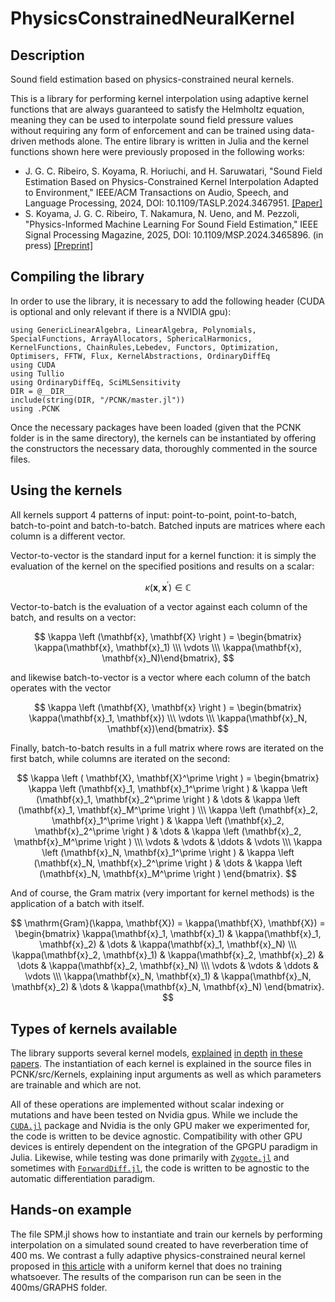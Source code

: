 # PhysicsConstrainedNeuralKernel

## Description

Sound field estimation based on physics-constrained neural kernels.

This is a library for performing kernel interpolation using adaptive kernel functions that are always guaranteed to satisfy the Helmholtz equation, meaning they can be used to interpolate sound field pressure values without requiring any form of enforcement and can be trained using data-driven methods alone. The entire library is written in Julia and the kernel functions shown here were previously proposed in the following works:

- J. G. C. Ribeiro, S. Koyama, R. Horiuchi, and H. Saruwatari, "Sound Field Estimation Based on Physics-Constrained Kernel Interpolation Adapted to Environment," IEEE/ACM Transactions on Audio, Speech, and Language Processing, 2024, DOI: 10.1109/TASLP.2024.3467951. [[Paper]](https://doi.org/10.1109/TASLP.2024.3467951)
- S. Koyama, J. G. C. Ribeiro, T. Nakamura, N. Ueno, and M. Pezzoli, "Physics-Informed Machine Learning For Sound Field Estimation," IEEE Signal Processing Magazine, 2025, DOI: 10.1109/MSP.2024.3465896. (in press) [[Preprint]](https://arxiv.org/abs/2408.14731)

## Compiling the library

In order to use the library, it is necessary to add the following header (CUDA is optional and only relevant if there is a NVIDIA gpu):
```
using GenericLinearAlgebra, LinearAlgebra, Polynomials, SpecialFunctions, ArrayAllocators, SphericalHarmonics, KernelFunctions, ChainRules,Lebedev, Functors, Optimization, Optimisers, FFTW, Flux, KernelAbstractions, OrdinaryDiffEq
using CUDA
using Tullio
using OrdinaryDiffEq, SciMLSensitivity
DIR = @__DIR__
include(string(DIR, "/PCNK/master.jl"))
using .PCNK
```
Once the necessary packages have been loaded (given that the PCNK folder is in the same directory), the kernels can be instantiated by offering the constructors the necessary data, thoroughly commented in the source files.

## Using the kernels

All kernels support 4 patterns of input: point-to-point, point-to-batch, batch-to-point and batch-to-batch. Batched inputs are matrices where each column is a different vector.

Vector-to-vector is the standard input for a kernel function: it is simply the evaluation of the kernel on the specified positions and results on a scalar:

$$
\kappa (\mathbf{x}, \mathbf{x}^\prime) \in \mathbb{C}
$$

Vector-to-batch is the evaluation of a vector against each column of the batch, and results on a vector:


$$
\kappa \left (\mathbf{x}, \mathbf{X} \right ) = \begin{bmatrix} \kappa(\mathbf{x}, \mathbf{x}_1) \\\ \vdots \\\ \kappa(\mathbf{x}, \mathbf{x}_N)\end{bmatrix},
$$

and likewise batch-to-vector is a vector where each column of the batch operates with the vector

$$
\kappa \left (\mathbf{X}, \mathbf{x} \right ) = \begin{bmatrix} \kappa(\mathbf{x}_1, \mathbf{x}) \\\ \vdots \\\ \kappa(\mathbf{x}_N, \mathbf{x})\end{bmatrix}.
$$

Finally, batch-to-batch results in a full matrix where rows are iterated on the first batch, while columns are iterated on the second:

$$
\kappa \left ( \mathbf{X}, \mathbf{X}^\prime \right ) = \begin{bmatrix} \kappa \left (\mathbf{x}_1, \mathbf{x}_1^\prime \right ) & \kappa \left (\mathbf{x}_1, \mathbf{x}_2^\prime \right ) & \dots & \kappa \left (\mathbf{x}_1, \mathbf{x}_M^\prime \right ) \\\ \kappa \left (\mathbf{x}_2, \mathbf{x}_1^\prime \right ) & \kappa \left (\mathbf{x}_2, \mathbf{x}_2^\prime \right ) & \dots & \kappa \left (\mathbf{x}_2, \mathbf{x}_M^\prime \right ) \\\ \vdots & \vdots & \ddots & \vdots \\\ \kappa \left (\mathbf{x}_N, \mathbf{x}_1^\prime \right ) & \kappa \left (\mathbf{x}_N, \mathbf{x}_2^\prime \right ) & \dots & \kappa \left (\mathbf{x}_N, \mathbf{x}_M^\prime \right ) \end{bmatrix}.
$$

And of course, the Gram matrix (very important for kernel methods) is the application of a batch with itself.

$$
\mathrm{Gram}(\kappa, \mathbf{X}) = \kappa(\mathbf{X}, \mathbf{X}) = \begin{bmatrix} \kappa(\mathbf{x}_1, \mathbf{x}_1) & \kappa(\mathbf{x}_1, \mathbf{x}_2) & \dots & \kappa(\mathbf{x}_1, \mathbf{x}_N) \\\ \kappa(\mathbf{x}_2, \mathbf{x}_1) & \kappa(\mathbf{x}_2, \mathbf{x}_2) & \dots & \kappa(\mathbf{x}_2, \mathbf{x}_N) \\\ \vdots & \vdots & \ddots & \vdots \\\ \kappa(\mathbf{x}_N, \mathbf{x}_1) & \kappa(\mathbf{x}_N, \mathbf{x}_2) & \dots & \kappa(\mathbf{x}_N, \mathbf{x}_N) \end{bmatrix}.
$$

## Types of kernels available

The library supports several kernel models, [explained](https://doi.org/10.1109/LSP.2017.2775242) [in depth](https://doi.org/10.1109/ICASSP40776.2020.9053416) [in these](https://doi.org/10.1109/WASPAA52581.2021.9632731) [papers](https://doi.org/10.36227/techrxiv.24455380.v2). The instantiation of each kernel is explained in the source files in PCNK/src/Kernels, explaining input arguments as well as which parameters are trainable and which are not.

All of these operations are implemented without scalar indexing or mutations and have been tested on Nvidia gpus. While we include the [```CUDA.jl```](https://github.com/JuliaGPU/CUDA.jl) package and Nvidia is the only GPU maker we experimented for, the code is written to be device agnostic. Compatibility with other GPU devices is entirely dependent on the integration of the GPGPU paradigm in Julia. Likewise, while testing was done primarily with [```Zygote.jl```](https://github.com/FluxML/Zygote.jl) and sometimes with [```ForwardDiff.jl```](https://github.com/JuliaDiff/ForwardDiff.jl), the code is written to be agnostic to the automatic differentiation paradigm.



## Hands-on example

The file SPM.jl shows how to instantiate and train our kernels by performing interpolation on a simulated sound created to have reverberation time of $400~\mathrm{ms}$. We contrast a fully adaptive physics-constrained neural kernel proposed in [this article](https://arxiv.org/abs/2408.14731) with a uniform kernel that does no training whatsoever. The results of the comparison run can be seen in the 400ms/GRAPHS folder.
